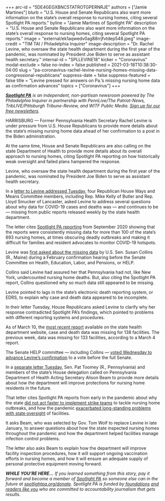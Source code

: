 +++
arc-id = "5DE4GEGXBNC5TATROTGPERNRJE"
authors = ["Jamie Martines"]
blurb = "U.S. House and Senate Republicans also want more information on the state’s overall response to nursing homes, citing several Spotlight PA reports."
byline = "Jamie Martines of Spotlight PA"
description = "U.S. House and Senate Republicans also want more information on the state’s overall response to nursing homes, citing several Spotlight PA reports."
image = "external/ek1aqwedv0ag88rrjfvtdep548.jpeg"
image-credit = "TIM TAI / Philadelphia Inquirer"
image-description = "Dr. Rachel Levine, who oversaw the state health department during the first year of the pandemic, was nominated by President Joe Biden to serve as assistant health secretary."
internal-id = "SPLLEVINE18"
kicker = "Coronavirus"
modal-exclude = false
no-index = false
published = 2021-03-18T10:38:30-04:00
slug = "pa-coronavirus-rachel-levine-nursing-homes-missing-data-congressional-republicans"
suppress-date = false
suppress-featured = false
title = "Levine pressed for answers on Pa.’s missing nursing home data as confirmation advances"
topics = ["Coronavirus"]
+++

<a href="https://www.spotlightpa.org/"><i><b>Spotlight PA</b></i></a><i> is an independent, non-partisan newsroom powered by The Philadelphia Inquirer in partnership with PennLive/The Patriot-News, TribLIVE/Pittsburgh Tribune-Review, and WITF Public Media. </i><a href="https://www.spotlightpa.org/newsletters"><i>Sign up for our free newsletters</i></a><i>.</i>

HARRISBURG — Former Pennsylvania Health Secretary Rachel Levine is under pressure from U.S. House Republicans to provide more details about the state’s missing nursing home data ahead of her confirmation to a post in the Biden administration.

At the same time, House and Senate Republicans are also calling on the state Department of Health to provide more details about its overall approach to nursing homes, citing Spotlight PA reporting on how historically weak oversight and failed plans hampered the response.

Levine, who oversaw the state health department during the first year of the pandemic, was nominated by President Joe Biden to serve as assistant health secretary.

<script src="https://www.spotlightpa.org/embed.js" async></script><div data-spl-embed-version="1" data-spl-src="https://www.spotlightpa.org/embeds/newsletter/"></div>

In a <a href="https://web.archive.org/web/20220731131305/https://gop-waysandmeans.house.gov/wp-content/uploads/2021/03/FINAL-2021.03.15-Ltr-to-Dr.-Rachel-Levine.pdf">letter to Levine addressed Tuesday</a>, four Republican House Ways and Means Committee members, including Rep. Mike Kelly of Butler and Rep. Lloyd Smucker of Lancaster, asked Levine to address several questions about why data for COVID-19 cases and deaths was — and continues to be — missing from public reports released weekly by the state health department.

The letter cites <a href="https://www.spotlightpa.org/news/2020/09/pa-nursing-home-coronavirus-deaths-cases-public-data-missing/">Spotlight PA reporting</a> from September 2020 showing that the reports were consistently missing data for more than 100 of the state’s 693 nursing homes, at times obscuring deadly outbreaks and making it difficult for families and resident advocates to monitor COVID-19 hotspots.

Levine was <a href="https://www.spotlightpa.org/news/2021/02/rachel-levine-pennsylvania-nursing-homes-data-joe-biden-senate-confirmation/">first asked about the missing data</a> by U.S. Sen. Susan Collins (R., Maine) during a February confirmation hearing before the Senate Committee on Health, Education, Labor, and Pensions, or HELP.

Collins said Levine had assured her that Pennsylvania had not, like New York, undercounted nursing home deaths. But, also citing the Spotlight PA report, Collins questioned why so much data still appeared to be missing.

Levine pointed to lags in the state’s electronic death reporting system, or EDRS, to explain why case and death data appeared to be incomplete.

In their letter Tuesday, House Republicans asked Levine to clarify why her response contradicted Spotlight PA’s findings, which pointed to problems with different reporting systems and procedures.

As of March 10, the <a href="https://www.health.pa.gov/topics/disease/coronavirus/Pages/LTCF-Data.aspx">most recent report</a> available on the state health department website, case and death data was missing for 138 facilities. The previous week, data was missing for 133 facilities, according to a March 4 report.

The Senate HELP committee — including Collins — <a href="https://www.nytimes.com/2021/03/17/us/politics/biden-department-of-health-human-services.html">voted Wednesday to advance Levine’s confirmation</a> to a vote before the full Senate.

In a <a href="https://www.toomey.senate.gov/imo/media/doc/2021_03_16_Toomey_Smucker_Nursing_Homes.pdf">separate letter Tuesday</a>, Sen. Pat Toomey (R., Pennsylvania) and members of the state’s House delegation called on Pennsylvania Department of Health Acting Secretary Alison Beam to provide more details about how the department will improve protections for nursing home residents in the future.

<script src="https://www.spotlightpa.org/embed.js" async></script><div data-spl-embed-version="1" data-spl-src="https://www.spotlightpa.org/embeds/donate/?teaser_text=If%20you%20learned%20something%20from%20this%20report%2C%20pay%20it%20forward%20and%20become%20a%20member%20of%20Spotlight%20PA%20so%20someone%20else%20can%20in%20the%20future.&cta_text=CLICK%20TO%20CONTRIBUTE&eyebrow_text=WHILE%20YOU'RE%20HERE..."></div>

That letter cites Spotlight PA reports from early in the pandemic about why the state <a href="https://www.spotlightpa.org/news/2020/05/pennsylvania-coronavirus-nursing-homes-plan-quick-strike-teams/">did not act faster to implement strike teams</a> to tackle nursing home outbreaks, and how the pandemic <a href="https://www.spotlightpa.org/news/2020/06/pennsylvania-coronavirus-nursing-homes-staffing-audits-problems-deaths/">exacerbated long-standing problems with state oversight</a> of facilities.

It asks Beam, who was selected by Gov. Tom Wolf to replace Levine in late January, to answer questions about how the state inspected nursing homes throughout the pandemic and how the department helped facilities manage infection control problems.

The letter also asks Beam to explain how the department will improve facility inspection procedures, how it will support ongoing vaccination efforts in nursing homes, and how it will ensure an adequate supply of personal protective equipment moving forward.

<i><b>WHILE YOU’RE HERE...</b></i><i> If you learned something from this story, pay it forward and become a member of </i><a href="https://www.spotlightpa.org/"><i>Spotlight PA</i></a><i> so someone else can in the future at </i><a href="http://spotlightpa.org/donate"><i>spotlightpa.org/donate</i></a><i>. Spotlight PA is funded by</i><a href="https://www.spotlightpa.org/support"><i> foundations</i></a><i> </i><a href="https://www.spotlightpa.org/support"><i>and readers like you</i></a><i> who are committed to accountability journalism that gets results.</i>
